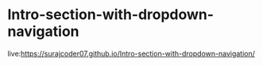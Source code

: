 # Intro-section-with-dropdown-navigation
live:https://surajcoder07.github.io/Intro-section-with-dropdown-navigation/
